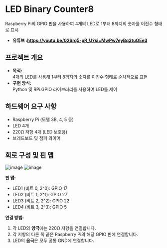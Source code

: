 # LED Binary Counter8

Raspberry Pi의 GPIO 핀을 사용하여 4개의 LED로 1부터 8까지의 숫자를 이진수 형태로 표시
- **유튜브 :https://youtu.be/026rg5-pR_U?si=MwPw7eyBq3tuOEe3**

## 프로젝트 개요

- **목적:**  
  4개의 LED를 사용해 1부터 8까지의 숫자를 이진수 형태로 순차적으로 표현  
- **구현 방식:**  
  Python 및 RPi.GPIO 라이브러리를 사용하여 LED를 제어

## 하드웨어 요구 사항

- Raspberry Pi (모델 3B, 4, 5 등)
- LED 4개
- 220Ω 저항 4개 (LED 보호용)
- 브레드보드 및 점퍼 와이어

## 회로 구성 및 핀 맵

![image](https://github.com/user-attachments/assets/482a8f0e-7e8f-45b2-ba1b-fe3c4738c9b1)
![image](https://github.com/user-attachments/assets/5dac8f83-b9c0-4d1b-badf-ab516a2d72cc)


**핀 맵:**  
- LED1 (비트 0, 2^0): GPIO 17  
- LED2 (비트 1, 2^1): GPIO 27  
- LED3 (비트 2, 2^2): GPIO 22  
- LED4 (비트 3, 2^3): GPIO 5

**연결 방법:**
1. 각 LED의 **양극**에는 220Ω 저항을 연결합니다.
2. 각 저항의 다른 쪽 끝은 Raspberry Pi의 해당 GPIO 핀에 연결합니다.
3. LED의 **음극**은 모두 공통 GND에 연결합니다.
